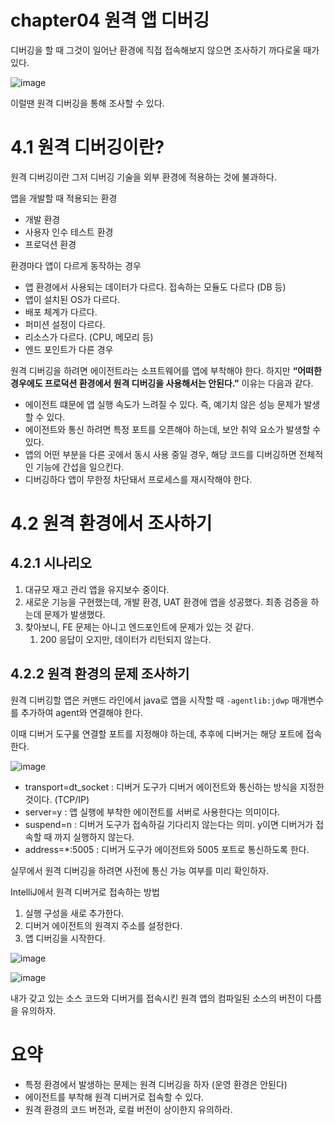 # chapter04 원격 앱 디버깅

디버깅을 할 때 그것이 일어난 환경에 직접 접속해보지 않으면 조사하기 까다로울 때가 있다.

![image](https://github.com/Deep-Dive-Study/troubleshooting-java/assets/85796588/b42ca525-45f6-46a8-9579-f155aa951e32)

이럴땐 원격 디버깅을 통해 조사할 수 있다.

# 4.1 원격 디버깅이란?

원격 디버깅이란 그저 디버깅 기술을 외부 환경에 적용하는 것에 불과하다.

앱을 개발할 때 적용되는 환경

- 개발 환경
- 사용자 인수 테스트 환경
- 프로덕션 환경

환경마다 앱이 다르게 동작하는 경우

- 앱 환경에서 사용되는 데이터가 다르다. 접속하는 모듈도 다르다 (DB 등)
- 앱이 설치된 OS가 다르다.
- 배포 체계가 다르다.
- 퍼미션 설정이 다르다.
- 리소스가 다르다. (CPU, 메모리 등)
- 엔드 포인트가 다른 경우

원격 디버깅을 하려면 에이전트라는 소프트웨어를 앱에 부착해야 한다. 하지만 **“어떠한 경우에도 프로덕션 환경에서 원격 디버깅을 사용해서는 안된다.”** 이유는 다음과 같다.

- 에이전트 떄문에 앱 실행 속도가 느려질 수 있다. 즉, 예기치 않은 성능 문제가 발생할 수 있다.
- 에이전트와 통신 하려면 특정 포트를 오픈해야 하는데, 보안 취약 요소가 발생할 수 있다.
- 앱의 어떤 부분을 다른 곳에서 동시 사용 중일 경우, 해당 코드를 디버깅하면 전체적인 기능에 간섭을 일으킨다.
- 디버깅하다 앱이 무한정 차단돼서 프로세스를 재시작해야 한다.

# 4.2 원격 환경에서 조사하기

## 4.2.1 시나리오

1. 대규모 재고 관리 앱을 유지보수 중이다.
2. 새로운 기능을 구현했는데, 개발 환경, UAT 환경에 앱을 성공했다. 최종 검증을 하는데 문제가 발생했다.
3. 찾아보니, FE 문제는 아니고 엔드포인트에 문제가 있는 것 같다.
    1. 200 응답이 오지만, 데이터가 리턴되지 않는다.
    

## 4.2.2 원격 환경의 문제 조사하기

원격 디버깅할 앱은 커맨드 라인에서 java로 앱을 시작할 때 `-agentlib:jdwp` 매개변수를 추가하여 agent와 연결해야 한다. 

이때 디버거 도구룰 연결할 포트를 지정해야 하는데, 추후에 디버거는 해당 포트에 접속한다.

![image](https://github.com/Deep-Dive-Study/troubleshooting-java/assets/85796588/7ac94b6f-140f-4c53-ac28-186e11521d27)

- transport=dt_socket : 디버거 도구가 디버거 에이전트와 통신하는 방식을 지정한 것이다. (TCP/IP)
- server=y : 앱 실행에 부착한 에이전트를 서버로 사용한다는 의미이다.
- suspend=n : 디버거 도구가 접속하길 기다리지 않는다는 의미. y이면 디버거가 접속할 때 까지 실행하지 않는다.
- address=*:5005 : 디버거 도구가 에이전트와 5005 포트로 통신하도록 한다.

실무에서 원격 디버깅을 하려면 사전에 통신 가능 여부를 미리 확인하자.

IntelliJ에서 원격 디버거로 접속하는 방법

1. 실행 구성을 새로 추가한다.
2. 디버거 에이전트의 원격지 주소를 설정한다.
3. 앱 디버깅을 시작한다.

![image](https://github.com/Deep-Dive-Study/troubleshooting-java/assets/85796588/c1c6f93a-61ab-483d-9772-4cff548cb7d1)

![image](https://github.com/Deep-Dive-Study/troubleshooting-java/assets/85796588/a19f4867-8e74-4750-8a47-3adeafd40d4b)

내가 갖고 있는 소스 코드와 디버거를 접속시킨 원격 앱의 컴파일된 소스의 버전이 다름을 유의하자.

# 요약

- 특정 환경에서 발생하는 문제는 원격 디버깅을 하자 (운영 환경은 안된다)
- 에이전트를 부착해 원격 디버거로 접속할 수 있다.
- 원격 환경의 코드 버전과, 로컬 버전이 상이한지 유의하라.
